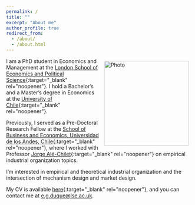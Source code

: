 ```yaml
---
permalink: /
title: ""
excerpt: "About me"
author_profile: true
redirect_from: 
  - /about/
  - /about.html
---
```


<img align="right" src="https://eduquerosas.github.io/images/profile_2.png" alt="Photo" style="width: 230px; border-radius: 10px; padding: 8px 8px 8px 8px"/>

I am a PhD student in Economics and Management at the [London School of Economics and Political Science](https://www.lse.ac.uk){:target="_blank" rel="noopener"}. I hold a Bachelor’s and a Master’s degree in Economics at the [University of Chile](https://econ.uchile.cl/){:target="_blank" rel="noopener"}. 

Previously, I served as a Pre-Doctoral Research Fellow at the [School of Business and Economics, Universidad de los Andes, Chile](https://www.uandes.cl/sbe/){:target="_blank" rel="noopener"}, where I worked with Professor [Jorge Alé-Chilet](https://sites.google.com/site/jorgealechilet/){:target="_blank" rel="noopener"} on empirical industrial organization topics. 

I’m interested in empirical and theoretical industrial organization and the intersection of mechanism design and market design.

My CV is available [here](files/CV/CV.pdf){:target="_blank" rel="noopener"}, and you can contact me at [e.g.duque@lse.ac.uk](mailto:e.g.duque@lse.ac.uk).